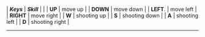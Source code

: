 | ***Keys*** | ***Skill***    |
|
| **UP**     | move up        |
| **DOWN**   | move down      |
| **LEFT**.  | move left      |
| **RIGHT**  | move right     |
| **W**      | shooting up    |
| **S**      | shooting down  | 
| **A**      | shooting left  | 
| **D**      | shooting right |  
_______________________________
